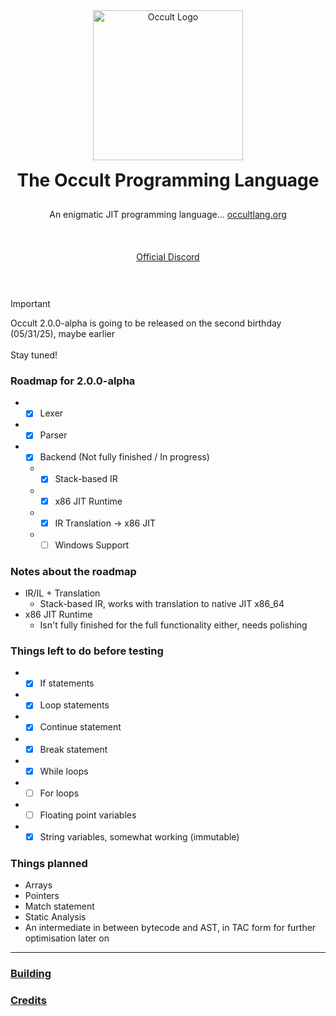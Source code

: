 <div align="center" style="display: grid; place-items: center; gap: 10px;">
  <a href="https://occultlang.org/" target="_blank">
    <img src="occult_circle.svg" width="240" alt="Occult Logo">
  </a>
  <h1 style="margin: 5px;">The Occult Programming Language</h1>
  <p align="center">An enigmatic JIT programming language... <a href="https://occultlang.org" target="_blank">occultlang.org</a></p> <br>
  <a href="https://discord.gg/ptUACmpg3Z" target="_blank">Official Discord</a> <br><br>
</div>

> [!IMPORTANT]
> Occult 2.0.0-alpha is going to be released on the second birthday (05/31/25), maybe earlier <br/><br/>
> Stay tuned! 

### Roadmap for 2.0.0-alpha
- - [x] Lexer
- - [x] Parser
- - [x] Backend (Not fully finished / In progress)
  - - [x] Stack-based IR 
  - - [x] x86 JIT Runtime
  - - [x] IR Translation -> x86 JIT
  - - [ ] Windows Support 
 
### Notes about the roadmap
- IR/IL + Translation
  - Stack-based IR, works with translation to native JIT x86_64
- x86 JIT Runtime
  - Isn't fully finished for the full functionality either, needs polishing

### Things left to do before testing
- - [x] If statements
- - [x] Loop statements
- - [x] Continue statement
- - [x] Break statement
- - [x] While loops
- - [ ] For loops
- - [ ] Floating point variables
- - [x] String variables, somewhat working (immutable)
 
### Things planned
- Arrays
- Pointers
- Match statement
- Static Analysis
- An intermediate in between bytecode and AST, in TAC form for further optimisation later on
_____________________________________________________________________________

### [Building](https://github.com/occultlang/occult/blob/main/BUILDING.md)
### [Credits](https://github.com/occultlang/occult/blob/main/CREDITS.md)
